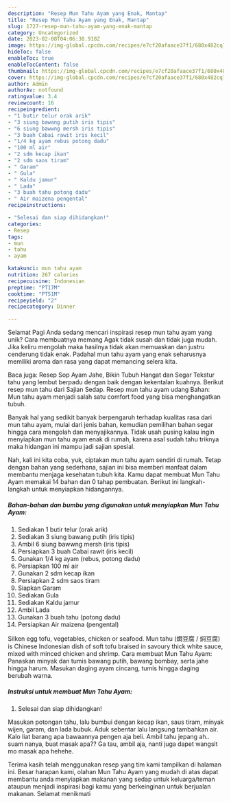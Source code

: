 ```yaml
---
description: "Resep Mun Tahu Ayam yang Enak, Mantap"
title: "Resep Mun Tahu Ayam yang Enak, Mantap"
slug: 1727-resep-mun-tahu-ayam-yang-enak-mantap
category: Uncategorized
date: 2023-02-08T04:06:38.918Z
image: https://img-global.cpcdn.com/recipes/e7cf20afaace37f1/680x482cq70/mun-tahu-ayam-foto-resep-utama.jpg
hideToc: false
enableToc: true
enableTocContent: false
thumbnail: https://img-global.cpcdn.com/recipes/e7cf20afaace37f1/680x482cq70/mun-tahu-ayam-foto-resep-utama.jpg
cover: https://img-global.cpcdn.com/recipes/e7cf20afaace37f1/680x482cq70/mun-tahu-ayam-foto-resep-utama.jpg
author: Admin
authorAv: notfound
ratingvalue: 3.4
reviewcount: 16
recipeingredient:
- "1 butir telur orak arik"
- "3 siung bawang putih iris tipis"
- "6 siung bawwng mersh iris tipis"
- "3 buah Cabai rawit iris kecil"
- "1/4 kg ayam rebus potong dadu"
- "100 ml air"
- "2 sdm kecap ikan"
- "2 sdm saos tiram"
- " Garam"
- " Gula"
- " Kaldu jamur"
- " Lada"
- "3 buah tahu potong dadu"
- " Air maizena pengental"
recipeinstructions:

- "Selesai dan siap dihidangkan!"
categories:
- Resep
tags:
- mun
- tahu
- ayam

katakunci: mun tahu ayam 
nutrition: 267 calories
recipecuisine: Indonesian
preptime: "PT17M"
cooktime: "PT51M"
recipeyield: "2"
recipecategory: Dinner

---
```



Selamat Pagi Anda sedang mencari inspirasi resep mun tahu ayam yang unik? Cara membuatnya memang Agak tidak susah dan tidak juga mudah. Jika keliru mengolah maka hasilnya tidak akan memuaskan dan justru cenderung tidak enak. Padahal mun tahu ayam yang enak seharusnya memiliki aroma dan rasa yang dapat memancing selera kita.


Baca juga: Resep Sop Ayam Jahe, Bikin Tubuh Hangat dan Segar Tekstur tahu yang lembut berpadu dengan baik dengan kekentalan kuahnya. Berikut resep mun tahu dari Sajian Sedap. Resep mun tahu ayam udang Bahan: Mun tahu ayam menjadi salah satu comfort food yang bisa menghangatkan tubuh.

Banyak hal yang sedikit banyak berpengaruh terhadap kualitas rasa dari mun tahu ayam, mulai dari jenis bahan, kemudian pemilihan bahan segar hingga cara mengolah dan menyajikannya. Tidak usah pusing kalau ingin menyiapkan mun tahu ayam enak di rumah, karena asal sudah tahu triknya maka hidangan ini mampu jadi sajian spesial.


Nah, kali ini kita coba, yuk, ciptakan mun tahu ayam sendiri di rumah. Tetap dengan bahan yang sederhana, sajian ini bisa memberi manfaat dalam membantu menjaga kesehatan tubuh kita. Kamu dapat membuat Mun Tahu Ayam memakai 14 bahan dan 0 tahap pembuatan. Berikut ini langkah-langkah untuk menyiapkan hidangannya.

<!--inarticleads1-->

##### Bahan-bahan dan bumbu yang digunakan untuk menyiapkan Mun Tahu Ayam:

1. Sediakan 1 butir telur (orak arik)
1. Sediakan 3 siung bawang putih (iris tipis)
1. Ambil 6 siung bawwng mersh (iris tipis)
1. Persiapkan 3 buah Cabai rawit (iris kecil)
1. Gunakan 1/4 kg ayam (rebus, potong dadu)
1. Persiapkan 100 ml air
1. Gunakan 2 sdm kecap ikan
1. Persiapkan 2 sdm saos tiram
1. Siapkan  Garam
1. Sediakan  Gula
1. Sediakan  Kaldu jamur
1. Ambil  Lada
1. Gunakan 3 buah tahu (potong dadu)
1. Persiapkan  Air maizena (pengental)


Silken egg tofu, vegetables, chicken or seafood. Mun tahu (燜豆腐 / 焖豆腐) is Chinese Indonesian dish of soft tofu braised in savoury thick white sauce, mixed with minced chicken and shrimp. Cara membuat Mun Tahu Ayam: Panaskan minyak dan tumis bawang putih, bawang bombay, serta jahe hingga harum. Masukan daging ayam cincang, tumis hingga daging berubah warna. 

<!--inarticleads2-->

##### Instruksi untuk membuat Mun Tahu Ayam:


1. Selesai dan siap dihidangkan!

Masukan potongan tahu, lalu bumbui dengan kecap ikan, saus tiram, minyak wijen, garam, dan lada bubuk. Aduk sebentar lalu langsung tambahkan air. Kalo liat barang apa bawaannya pengen aja beli. Ambil tahu jepang ah.. suam nanya, buat masak apa?? Ga tau, ambil aja, nanti juga dapet wangsit mo masak apa hehehe. 

Terima kasih telah menggunakan resep yang tim kami tampilkan di halaman ini. Besar harapan kami, olahan Mun Tahu Ayam yang mudah di atas dapat membantu anda menyiapkan makanan yang sedap untuk keluarga/teman ataupun menjadi inspirasi bagi kamu yang berkeinginan untuk berjualan makanan. Selamat menikmati
